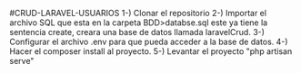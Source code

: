 #CRUD-LARAVEL-USUARIOS
1-) Clonar el repositorio
2-) Importar el archivo SQL que esta en la carpeta BDD>databse.sql este ya tiene la sentencia create,
    creara una base de datos llamada laravelCrud.
3-) Configurar el archivo .env para que pueda acceder a la base de datos.
4-) Hacer el composer install al proyecto.
5-) Levantar el proyecto "php artisan serve"

